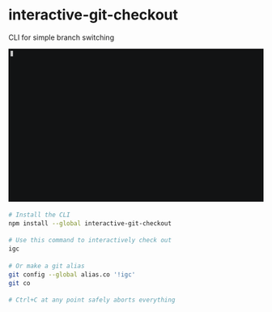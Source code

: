 # interactive-git-checkout

CLI for simple branch switching

![demo gif](./demo.gif)

```sh
# Install the CLI
npm install --global interactive-git-checkout

# Use this command to interactively check out
igc

# Or make a git alias
git config --global alias.co '!igc'
git co

# Ctrl+C at any point safely aborts everything
```
